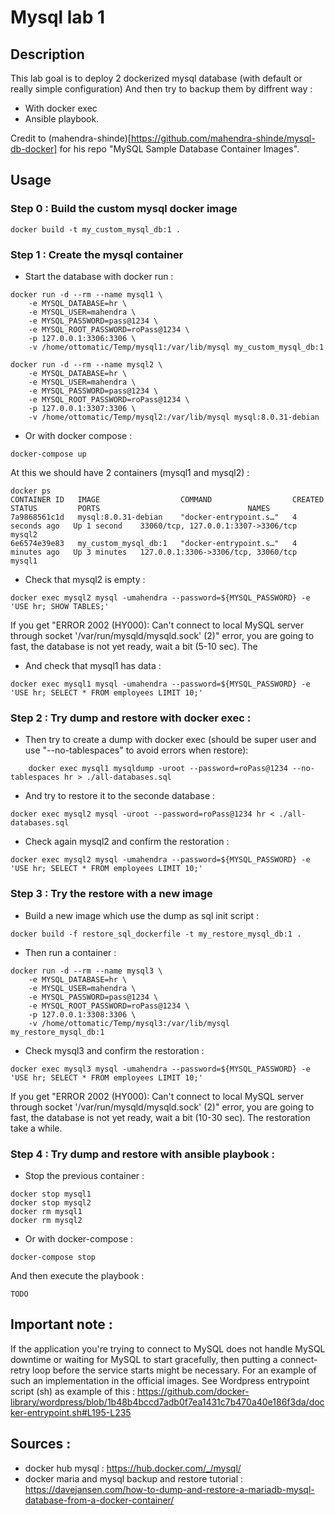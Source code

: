 # Mysql lab 1

## Description 

This lab goal is to deploy 2 dockerized mysql database (with default or really simple configuration) And then try to backup them by diffrent way : 
- With docker exec
- Ansible playbook.

Credit to (mahendra-shinde)[https://github.com/mahendra-shinde/mysql-db-docker] for his repo "MySQL Sample Database Container Images".

## Usage 

### Step 0 : Build the custom mysql docker image

```
docker build -t my_custom_mysql_db:1 .
```

### Step 1 : Create the mysql container

- Start the database with docker run :
```
docker run -d --rm --name mysql1 \
    -e MYSQL_DATABASE=hr \
    -e MYSQL_USER=mahendra \
    -e MYSQL_PASSWORD=pass@1234 \
    -e MYSQL_ROOT_PASSWORD=roPass@1234 \
    -p 127.0.0.1:3306:3306 \
    -v /home/ottomatic/Temp/mysql1:/var/lib/mysql my_custom_mysql_db:1  

docker run -d --rm --name mysql2 \
    -e MYSQL_DATABASE=hr \
    -e MYSQL_USER=mahendra \
    -e MYSQL_PASSWORD=pass@1234 \
    -e MYSQL_ROOT_PASSWORD=roPass@1234 \
    -p 127.0.0.1:3307:3306 \
    -v /home/ottomatic/Temp/mysql2:/var/lib/mysql mysql:8.0.31-debian 
```

- Or with docker compose :
```
docker-compose up
```

At this we should have 2 containers (mysql1 and mysql2) :
```
docker ps
CONTAINER ID   IMAGE                  COMMAND                  CREATED         STATUS         PORTS                                 NAMES
7a9868561c1d   mysql:8.0.31-debian    "docker-entrypoint.s…"   4 seconds ago   Up 1 second    33060/tcp, 127.0.0.1:3307->3306/tcp   mysql2
6e6574e39e83   my_custom_mysql_db:1   "docker-entrypoint.s…"   4 minutes ago   Up 3 minutes   127.0.0.1:3306->3306/tcp, 33060/tcp   mysql1
```

- Check that mysql2 is empty :
```
docker exec mysql2 mysql -umahendra --password=${MYSQL_PASSWORD} -e 'USE hr; SHOW TABLES;'
```

If you get "ERROR 2002 (HY000): Can't connect to local MySQL server through socket '/var/run/mysqld/mysqld.sock' (2)" error, you are going to fast, the database is not yet ready, wait a bit (5-10 sec). The 

- And check that mysql1 has data : 
```
docker exec mysql1 mysql -umahendra --password=${MYSQL_PASSWORD} -e 'USE hr; SELECT * FROM employees LIMIT 10;'
```

### Step 2 : Try dump and restore with docker exec :


- Then try to create a dump with docker exec (should be super user and use "--no-tablespaces" to avoid errors when restore):
```
    docker exec mysql1 mysqldump -uroot --password=roPass@1234 --no-tablespaces hr > ./all-databases.sql
```

- And try to restore it to the seconde database :
```
docker exec mysql2 mysql -uroot --password=roPass@1234 hr < ./all-databases.sql
```

- Check again mysql2 and confirm the restoration :
```
docker exec mysql2 mysql -umahendra --password=${MYSQL_PASSWORD} -e 'USE hr; SELECT * FROM employees LIMIT 10;'
```


### Step 3 : Try the restore with a new image 

- Build a new image which use the dump as sql init script :
```
docker build -f restore_sql_dockerfile -t my_restore_mysql_db:1 .
```

- Then run a container :
```
docker run -d --rm --name mysql3 \
    -e MYSQL_DATABASE=hr \
    -e MYSQL_USER=mahendra \
    -e MYSQL_PASSWORD=pass@1234 \
    -e MYSQL_ROOT_PASSWORD=roPass@1234 \
    -p 127.0.0.1:3308:3306 \
    -v /home/ottomatic/Temp/mysql3:/var/lib/mysql my_restore_mysql_db:1  
```

- Check mysql3 and confirm the restoration :
```
docker exec mysql3 mysql -umahendra --password=${MYSQL_PASSWORD} -e 'USE hr; SELECT * FROM employees LIMIT 10;'
```

If you get "ERROR 2002 (HY000): Can't connect to local MySQL server through socket '/var/run/mysqld/mysqld.sock' (2)" error, you are going to fast, the database is not yet ready, wait a bit (10-30 sec). The restoration take a while.

### Step 4 : Try dump and restore with ansible playbook :

- Stop the previous container :
```
docker stop mysql1
docker stop mysql2
docker rm mysql1
docker rm mysql2
```

- Or with docker-compose :
```
docker-compose stop
```

And then execute the playbook :
```
TODO
```


## Important note :

If the application you're trying to connect to MySQL does not handle MySQL downtime or waiting for MySQL to start gracefully, then putting a connect-retry loop before the service starts might be necessary. For an example of such an implementation in the official images. See Wordpress entrypoint script (sh) as example of this : https://github.com/docker-library/wordpress/blob/1b48b4bccd7adb0f7ea1431c7b470a40e186f3da/docker-entrypoint.sh#L195-L235

## Sources : 
- docker hub mysql : https://hub.docker.com/_/mysql/
- docker maria and mysql backup and restore tutorial : https://davejansen.com/how-to-dump-and-restore-a-mariadb-mysql-database-from-a-docker-container/